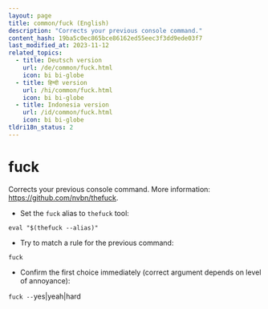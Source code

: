 ```yaml
---
layout: page
title: common/fuck (English)
description: "Corrects your previous console command."
content_hash: 19ba5c0ec865bce86162ed55eec3f3dd9ede03f7
last_modified_at: 2023-11-12
related_topics:
  - title: Deutsch version
    url: /de/common/fuck.html
    icon: bi bi-globe
  - title: हिन्दी version
    url: /hi/common/fuck.html
    icon: bi bi-globe
  - title: Indonesia version
    url: /id/common/fuck.html
    icon: bi bi-globe
tldri18n_status: 2
---
```

# fuck

Corrects your previous console command.
More information: <https://github.com/nvbn/thefuck>.

- Set the `fuck` alias to `thefuck` tool:

`eval "$(thefuck --alias)"`

- Try to match a rule for the previous command:

`fuck`

- Confirm the first choice immediately (correct argument depends on level of annoyance):

`fuck --`<span class="tldr-var badge badge-pill bg-dark-lm bg-white-dm text-white-lm text-dark-dm font-weight-bold">yes|yeah|hard</span>
